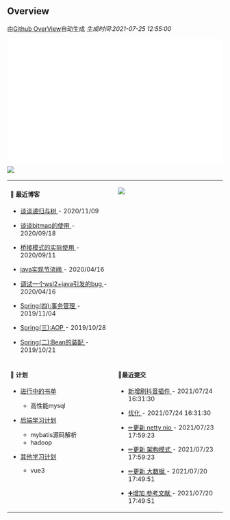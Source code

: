 
## Overview

由[Github OverView](https://github.com/0xcaffebabe/0xcaffebabe)自动生成 _生成时间:2021-07-25 12:55:00_

![](https://raw.githubusercontent.com/0xcaffebabe/github-stats/master/generated/overview.svg)![](https://github-readme-stats.vercel.app/api/top-langs/?username=0xcaffebabe&layout=compact&langs_count=8)

<table>

<tr>
<td valign="top" width="50%">

#### 📖 最近博客


* <a href="https://0xcaffebabe.github.io/%E7%AE%97%E6%B3%95/2020/11/09/%E8%B0%88%E8%B0%88%E9%80%92%E5%BD%92%E4%B8%8E%E6%A0%91.html" target="_blank"> 谈谈递归与树 </a> - 2020/11/09 

    
* <a href="https://0xcaffebabe.github.io/%E7%AE%97%E6%B3%95/2020/09/18/%E8%B0%88%E8%B0%88bitmap%E7%9A%84%E4%BD%BF%E7%94%A8.html" target="_blank"> 谈谈bitmap的使用 </a> - 2020/09/18 

    
* <a href="https://0xcaffebabe.github.io/%E8%AE%BE%E8%AE%A1%E6%A8%A1%E5%BC%8F/2020/09/11/%E6%A1%A5%E6%8E%A5%E6%A8%A1%E5%BC%8F%E7%9A%84%E5%AE%9E%E9%99%85%E4%BD%BF%E7%94%A8.html" target="_blank"> 桥接模式的实际使用 </a> - 2020/09/11 

    
* <a href="https://0xcaffebabe.github.io/java/2020/04/16/JAVA%E5%AE%9E%E7%8E%B0%E8%8A%82%E6%B5%81%E9%98%80.html" target="_blank"> java实现节流阀 </a> - 2020/04/16 

    
* <a href="https://0xcaffebabe.github.io/%E6%97%A5%E5%B8%B8/2020/04/16/%E8%B0%83%E8%AF%95%E4%B8%80%E4%B8%AAwsl2+java%E5%BC%95%E5%8F%91%E7%9A%84bug.html" target="_blank"> 调试一个wsl2+java引发的bug </a> - 2020/04/16 

    
* <a href="https://0xcaffebabe.github.io/spring/2019/11/04/Spring-%E5%9B%9B-%E4%BA%8B%E5%8A%A1%E7%AE%A1%E7%90%86.html" target="_blank"> Spring(四):事务管理 </a> - 2019/11/04 

    
* <a href="https://0xcaffebabe.github.io/spring/2019/10/28/Spring(%E4%B8%89)-AOP.html" target="_blank"> Spring(三):AOP </a> - 2019/10/28 

    
* <a href="https://0xcaffebabe.github.io/spring/2019/10/21/Spring(%E4%BA%8C)-Bean%E7%9A%84%E8%A3%85%E9%85%8D.html" target="_blank"> Spring(二):Bean的装配 </a> - 2019/10/21 

        

</td>

<td valign="top" width="50%">

![](https://github-readme-stats.vercel.app/api/wakatime?username=0xcaffebabe)

</td>

</tr>

<tr>

<td valign="top" width="50%">

#### 📝 计划

- [进行中的书单](https://github.com/users/0xcaffebabe/projects/4)
  - 高性能mysql


- [后端学习计划](https://github.com/users/0xcaffebabe/projects/1)
  - mybatis源码解析
  - hadoop


- [其他学习计划](https://github.com/users/0xcaffebabe/projects/3)
  - vue3


<td>

#### 🌴最近提交


  * <a href="https://github.com/0xcaffebabe/zbq-bot/commit/8be9944689dacbe43818b4c0f2abfa0b908d0ba5" target="_blank"> 新增刷抖音插件 </a> - 2021/07/24 16:31:30 

    
  * <a href="https://github.com/0xcaffebabe/zbq-bot/commit/90fd945a798022f69f38da708e91db2bfc91dd82" target="_blank"> 优化 </a> - 2021/07/24 16:31:30 

    
  * <a href="https://github.com/0xcaffebabe/note/commit/94445280f4409e4f4d6b7c8348a90523f25070ac" target="_blank"> ✏更新 netty nio </a> - 2021/07/23 17:59:23 

    
  * <a href="https://github.com/0xcaffebabe/note/commit/ac71df8ce442c095b707a5241e6eb6cd020a9ca6" target="_blank"> ✏更新 架构模式 </a> - 2021/07/23 17:59:23 

    
  * <a href="https://github.com/0xcaffebabe/note/commit/0c06da46dff8e9e2ecf15e9fc0eeec8af3f77a32" target="_blank"> ✏更新 大数据 </a> - 2021/07/20 17:49:51 

    
  * <a href="https://github.com/0xcaffebabe/note/commit/9edfc9063292a4bc0bc2f1f067b4ae26c990ea47" target="_blank"> ➕增加 参考文献 </a> - 2021/07/20 17:49:51 

    

</td>

</tr>

</table>

